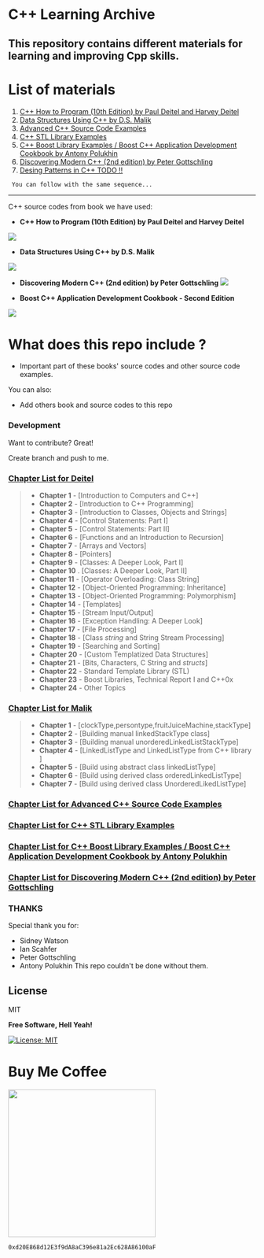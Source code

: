 # C++ Learning Archive

## This repository contains different materials for learning and improving Cpp skills.

# List of materials

1. [C++ How to Program (10th Edition) by Paul Deitel and Harvey Deitel](./Deitel/)
2. [Data Structures Using C++ by D.S. Malik](./Malik/)
3. [Advanced C++ Source Code Examples](./AdvancedCpp/)
4. [C++ STL Library Examples](./CppSTL/)
5. [C++ Boost Library Examples / Boost C++ Application Development Cookbook by Antony Polukhin ](./CppBoost/)
6. [Discovering Modern C++ (2nd edition) by Peter Gottschling](./DiscoveringModernCpp/)
7. [Desing Patterns in C++ TODO !!]()

` You can follow with the same sequence...`

---

C++ source codes from book we have used:

- **C++ How to Program (10th Edition) by Paul Deitel and Harvey Deitel**

![](./img/0.jpg)

- **Data Structures Using C++ by D.S. Malik**

![](./img/1.jpg)

- **Discovering Modern C++ (2nd edition) by Peter Gottschling**
  ![](./img/2.jpg)

- **Boost C++ Application Development Cookbook - Second Edition**

![](./img/3.jpg)

# What does this repo include ?

- Important part of these books' source codes and other source code examples.

You can also:

- Add others book and source codes to this repo

### Development

Want to contribute? Great!

Create branch and push to me.

### [Chapter List for Deitel](./Deitel/)

> - **Chapter 1** - [Introduction to Computers and C++]
> - **Chapter 2** - [Introduction to C++ Programming]
> - **Chapter 3** - [Introduction to Classes, Objects and Strings]
> - **Chapter 4** - [Control Statements: Part I]
> - **Chapter 5** - [Control Statements: Part II]
> - **Chapter 6** - [Functions and an Introduction to Recursion]
> - **Chapter 7** - [Arrays and Vectors]
> - **Chapter 8** - [Pointers]
> - **Chapter 9** - [Classes: A Deeper Look, Part I]
> - **Chapter 10** . [Classes: A Deeper Look, Part II]
> - **Chapter 11** - [Operator Overloading: Class String]
> - **Chapter 12** - [Object-Oriented Programming: Inheritance]
> - **Chapter 13** - [Object-Oriented Programming: Polymorphism]
> - **Chapter 14** - [Templates]
> - **Chapter 15** - [Stream Input/Output]
> - **Chapter 16** - [Exception Handling: A Deeper Look]
> - **Chapter 17** - [File Processing]
> - **Chapter 18** - [Class _string_ and String Stream Processing]
> - **Chapter 19** - [Searching and Sorting]
> - **Chapter 20** - [Custom Templatized Data Structures]
> - **Chapter 21** - [Bits, Characters, C String and _structs_]
> - **Chapter 22** - Standard Template Library (STL)
> - **Chapter 23** - Boost Libraries, Technical Report I and C++0x
> - **Chapter 24** - Other Topics

### [Chapter List for Malik](./Malik/)

> - **Chapter 1** - [clockType,persontype,fruitJuiceMachine,stackType]
> - **Chapter 2** - [Building manual linkedStackType class]
> - **Chapter 3** - [Building manual unorderedLinkedListStackType]
> - **Chapter 4** - [LinkedListType and LinkedListType from C++ library <list>]
> - **Chapter 5** - [Build using abstract class linkedListType]
> - **Chapter 6** - [Build using derived class orderedLinkedListType]
> - **Chapter 7** - [Build using derived class UnorderedLikedListType]

### [Chapter List for Advanced C++ Source Code Examples](./AdvancedCpp/)

### [Chapter List for C++ STL Library Examples](./CppSTL/)

### [Chapter List for C++ Boost Library Examples / Boost C++ Application Development Cookbook by Antony Polukhin](./CppBoost/)

### [Chapter List for Discovering Modern C++ (2nd edition) by Peter Gottschling](./DiscoveringModernCpp/)

### THANKS

Special thank you for:

- Sidney Watson
- Ian Scahfer
- Peter Gottschling
- Antony Polukhin
  This repo couldn't be done without them.

## License

MIT

**Free Software, Hell Yeah!**

[![License: MIT](https://img.shields.io/badge/License-MIT-yellow.svg)](https://opensource.org/licenses/MIT)

# Buy Me Coffee

<img src="img/wallet.png" width="300">

`0xd20E868d12E3f9dA8aC396e81a2Ec628A86100aF`
